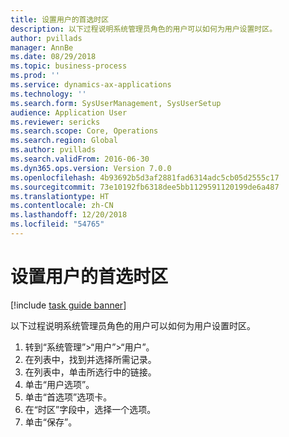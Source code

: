 ```yaml
---
title: 设置用户的首选时区
description: 以下过程说明系统管理员角色的用户可以如何为用户设置时区。
author: pvillads
manager: AnnBe
ms.date: 08/29/2018
ms.topic: business-process
ms.prod: ''
ms.service: dynamics-ax-applications
ms.technology: ''
ms.search.form: SysUserManagement, SysUserSetup
audience: Application User
ms.reviewer: sericks
ms.search.scope: Core, Operations
ms.search.region: Global
ms.author: pvillads
ms.search.validFrom: 2016-06-30
ms.dyn365.ops.version: Version 7.0.0
ms.openlocfilehash: 4b93692b5d3af2881fad6314adc5cb05d2555c17
ms.sourcegitcommit: 73e10192fb6318dee5bb1129591120199de6a487
ms.translationtype: HT
ms.contentlocale: zh-CN
ms.lasthandoff: 12/20/2018
ms.locfileid: "54765"
---
```

# <a name="set-a-users-preferred-time-zone"></a>设置用户的首选时区

[!include [task guide banner](../../includes/task-guide-banner.md)]

以下过程说明系统管理员角色的用户可以如何为用户设置时区。

1. 转到“系统管理”>“用户”>“用户”。
2. 在列表中，找到并选择所需记录。
3. 在列表中，单击所选行中的链接。
4. 单击“用户选项”。
5. 单击“首选项”选项卡。
6. 在“时区”字段中，选择一个选项。
7. 单击“保存”。

